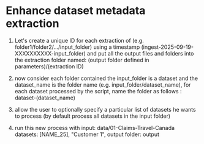 # Enhance dataset metadata extraction

1. Let's create a unique ID for each extraction of (e.g. folder1/folder2/.../input_folder) using a timestamp (ingest-2025-09-19-XXXXXXXXXX-input_folder) and put all the output files and folders into the extraction folder named: (output folder defined in parameters)/(extraction ID)

2. now consider each folder contained the input_folder is a dataset and the dataset_name is the folder name (e.g. input_folder/dataset_name), for each dataset processed by the script, name the folder as follows : dataset-(dataset_name)

3. allow the user to optionally specify a particular list of datasets he wants to process (by default process all datasets in the input folder)

4. run this new process with input: data/01-Claims-Travel-Canada datasets: [NAME_25], "Customer 1", output folder: output

